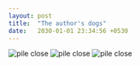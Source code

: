```yaml
---
layout: post
title:  "The author's dogs"
date:   2030-01-01 23:34:56 +0530
---
```


<img src="/tuffluvtheme/images/mydog1.png" alt="pile close">
<img src="/tuffluvtheme/images/mydog2.png" alt="pile close">
<img src="/tuffluvtheme/images/mydog3.png" alt="pile close">
